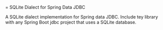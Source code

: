 = SQLite Dialect for Spring Data JDBC

A SQLite dialect implementation for Spring data JDBC. Include tey library with any Spring Boot jdbc project that uses a SQLite database.
